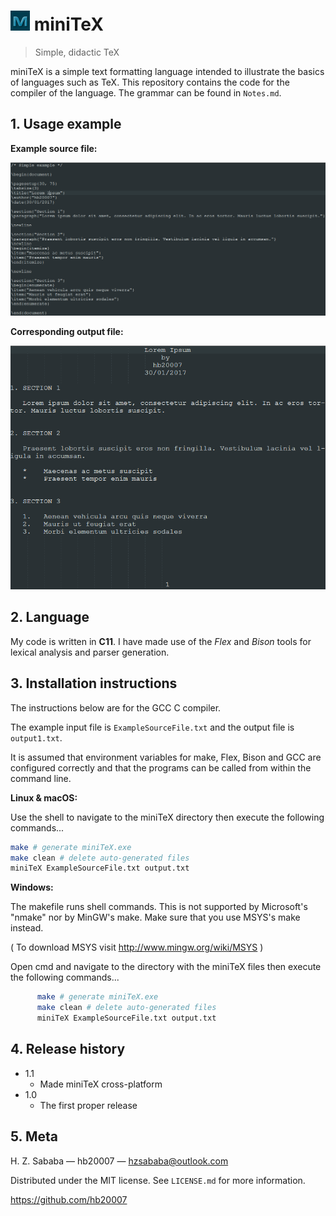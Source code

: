 # ![](Resources/miniTeXicon.png) miniTeX

> Simple, didactic TeX

miniTeX is a simple text formatting language intended to illustrate the basics of languages such as TeX. This repository contains the code for the compiler of the language. The grammar can be found in `Notes.md`.


## 1. Usage example

**Example source file:**

![](Examples/ExampleSourceScreenshot.png)

**Corresponding output file:**

![](Examples/ExampleOutputScreenshot.png)

## 2. Language

My code is written in **C11**. I have made use of the _Flex_ and _Bison_ tools for lexical analysis and parser generation.

## 3. Installation instructions

The instructions below are for the GCC C compiler.
	  
The example input file is `ExampleSourceFile.txt` and the output file is `output1.txt`.

It is assumed that environment variables for make, Flex, Bison and GCC are configured correctly and that the programs can be called from within the command line.

**Linux & macOS:**

Use the shell to navigate to the miniTeX directory then execute the following commands...

```sh
make # generate miniTeX.exe
make clean # delete auto-generated files
miniTeX ExampleSourceFile.txt output.txt
```

**Windows:**

The makefile runs shell commands. This is not supported by Microsoft's "nmake" nor by MinGW's make. Make sure that you use MSYS's make instead.

( To download MSYS visit http://www.mingw.org/wiki/MSYS )

Open cmd and navigate to the directory with the miniTeX files then execute the following commands...

```sh
      make # generate miniTeX.exe
	  make clean # delete auto-generated files
  	  miniTeX ExampleSourceFile.txt output.txt
```

## 4. Release history

* 1.1
    * Made miniTeX cross-platform
* 1.0
    * The first proper release

## 5. Meta

H. Z. Sababa &mdash; hb20007 &mdash; hzsababa@outlook.com

Distributed under the MIT license. See `LICENSE.md` for more information.

https://github.com/hb20007